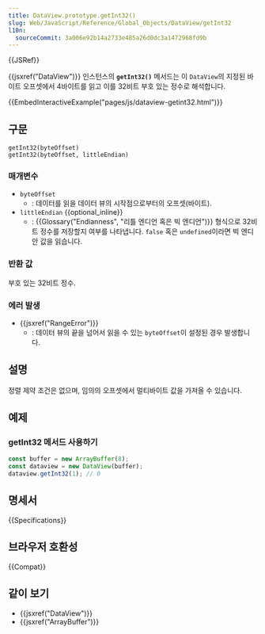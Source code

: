 ```yaml
---
title: DataView.prototype.getInt32()
slug: Web/JavaScript/Reference/Global_Objects/DataView/getInt32
l10n:
  sourceCommit: 3a006e92b14a2733e485a26d0dc3a1472968fd9b
---
```


{{JSRef}}

{{jsxref("DataView")}} 인스턴스의 **`getInt32()`** 메서드는 이 `DataView`의 지정된 바이트 오프셋에서
4바이트를 읽고 이를 32비트 부호 있는 정수로 해석합니다.

{{EmbedInteractiveExample("pages/js/dataview-getint32.html")}}

## 구문

```js-nolint
getInt32(byteOffset)
getInt32(byteOffset, littleEndian)
```

### 매개변수

- `byteOffset`
  - : 데이터를 읽을 데이터 뷰의 시작점으로부터의 오프셋(바이트).
- `littleEndian` {{optional_inline}}
  - : {{Glossary("Endianness", "리틀 엔디언 혹은 빅 엔디언")}} 형식으로 32비트 정수를 저장할지
    여부를 나타냅니다. `false` 혹은 `undefined`이라면 빅 엔디안 값을 읽습니다.

### 반환 값

부호 있는 32비트 정수.

### 에러 발생

- {{jsxref("RangeError")}}
  - : 데이터 뷰의 끝을 넘어서 읽을 수 있는 `byteOffset`이 설정된 경우 발생합니다.

## 설명

정렬 제약 조건은 없으며, 임의의 오프셋에서 멀티바이트 값을 가져올 수 있습니다.

## 예제

### getInt32 메서드 사용하기

```js
const buffer = new ArrayBuffer(8);
const dataview = new DataView(buffer);
dataview.getInt32(1); // 0
```

## 명세서

{{Specifications}}

## 브라우저 호환성

{{Compat}}

## 같이 보기

- {{jsxref("DataView")}}
- {{jsxref("ArrayBuffer")}}
